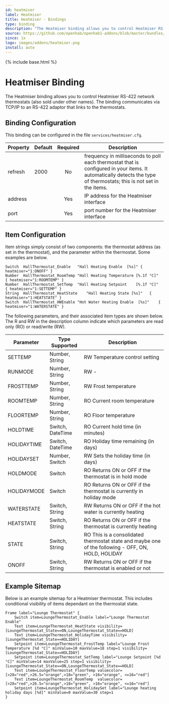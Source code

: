 ```yaml
---
id: heatmiser
label: Heatmiser
title: Heatmiser - Bindings
type: binding
description: "The Heatmiser binding allows you to control Heatmiser RS-422 network thermostats (also sold under other names). The binding communicates via TCP/IP to an RS-422 adaptor that links to the thermostats."
source: https://github.com/openhab/openhab1-addons/blob/master/bundles/binding/org.openhab.binding.heatmiser/README.md
since: 1x
logo: images/addons/heatmiser.png
install: auto
---
```


<!-- Attention authors: Do not edit directly. Please add your changes to the appropriate source repository -->

{% include base.html %}

# Heatmiser Binding

The Heatmiser binding allows you to control Heatmiser RS-422 network thermostats (also sold under other names). The binding communicates via TCP/IP to an RS-422 adaptor that links to the thermostats. 

## Binding Configuration

This binding can be configured in the file `services/heatmiser.cfg`.

| Property | Default | Required | Description |
|----------|---------|:--------:|-------------|
| refresh  | 2000    |    No    | frequency in milliseconds to poll each thermostat that is configured in your items. It automatically detects the type of thermostats; this is not set in the items. |
| address  |         |    Yes   | IP address for the Heatmiser interface |
| port     |         |    Yes   | port number for the Heatmiser interface |

## Item Configuration

Item strings simply consist of two components: the thermostat address (as set in the thermostat), and the parameter within the thermostat. Some examples are below.

```
Switch	HallThermostat_Enable	"Hall Heating Enable  [%s]"	{ heatmiser="1:ONOFF" }
Number	HallThermostat_RoomTemp	"Hall Heating Temperature [%.1f °C]"	{ heatmiser="1:ROOMTEMP" }
Number	HallThermostat_SetTemp	"Hall Heating Setpoint    [%.1f °C]"	{ heatmiser="1:SETTEMP" }
String	HallThermostat_HeatState	"Hall Heating State [%s]"	{ heatmiser="1:HEATSTATE" }
Switch	HallThermostat_HWEnable	"Hot Water Heating Enable  [%s]"	{ heatmiser="1:WATERSTATE" }
```

The following parameters, and their associated item types are shown below. The R and RW in the description column indicate which parameters are read only (RO) or read/write (RW).

| Parameter     | Type Supported   | Description     |
| ------------- | ---------------- | --------------- |
| SETTEMP       | Number, String   | RW Temperature control setting |
| RUNMODE       | Number, String   | RW  - |
| FROSTTEMP     | Number, String   | RW Frost temperature |
| ROOMTEMP      | Number, String   | RO Current room temperature |
| FLOORTEMP     | Number, String   | RO Floor temperature |
| HOLDTIME      | Switch, DateTime | RO Current hold time (in minutes) |
| HOLIDAYTIME   | Switch, DateTime | RO Holiday time remaining (in days) |
| HOLIDAYSET    | Number, Switch   | RW Sets the holiday time (in days) |
| HOLDMODE      | Switch           | RO Returns ON or OFF if the thermostat is in hold mode |
| HOLIDAYMODE   | Switch           | RO Returns ON or OFF if the thermostat is currently in holiday mode |
| WATERSTATE    | Switch, String   | RW Returns ON or OFF if the hot water is currently heating | 
| HEATSTATE     | Switch, String   | RO Returns ON or OFF if the thermostat is currently heating |
| STATE         | Switch, String   | RO This is a consolidated thermostat state and maybe one of the following - OFF, ON, HOLD, HOLIDAY |
| ONOFF         | Switch, String   | RW Returns ON or OFF if the thermostat is enabled or not |


## Example Sitemap

Below is an example sitemap for a Heatmiser thermostat. This includes conditional visibility of items dependant on the thermostat state.

```
Frame label="Lounge Thermostat" {
    Switch item=LoungeThermostat_Enable label="Lounge Thermostat Enable" 			
    Text item=LoungeThermostat_HeatState visibility=[LoungeThermostat_State==ON,LoungeThermostat_State==HOLD]
    Text item=LoungeThermostat_HolidayTime visibility=[LoungeThermostat_State==HOLIDAY]
    Setpoint item=LoungeThermostat_FrostTemp label="Lounge Frost Temperature [%d °C]" minValue=10 maxValue=18 step=1 visibility=[LoungeThermostat_State==HOLIDAY]
    Setpoint item=LoungeThermostat_SetTemp label="Lounge Setpoint [%d °C]" minValue=14 maxValue=25 step=1 visibility=[LoungeThermostat_State==ON,LoungeThermostat_State==HOLD]
    Text item=LoungeThermostat_FloorTemp valuecolor=[>28="red",>26.5="orange",>18="green", >16="orange", <=16="red"] 
    Text item=LoungeThermostat_RoomTemp  valuecolor=[>28="red",>26.5="orange",>18="green", >16="orange", <=16="red"]
    Setpoint item=LoungeThermostat_HolidaySet label="Lounge heating holiday days [%d]" minValue=0 maxValue=30 step=1
}

```
